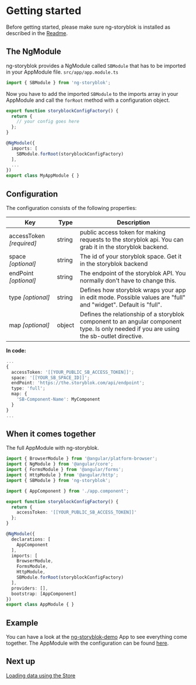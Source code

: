 # Getting started

Before getting started, please make sure ng-storyblok is installed as described in the [Readme](https://github.com/thomaspink/ng-storyblok).

## The NgModule
ng-storyblok provides a NgModule called `SBModule` that has to be imported in your AppModule file.
`src/app/app.module.ts`
```ts
import { SBModule } from 'ng-storyblok';
```

Now you have to add the imported `SBModule` to the imports array in your AppModule and call the `forRoot` method with a configuration object.
```ts
export function storyblockConfigFactory() {
  return {
    // your config goes here
  };
}

@NgModule({
  imports: [
    SBModule.forRoot(storyblockConfigFactory)
  ],
  ...
})
export class MyAppModule { }
```
## Configuration
The configuration consists of the following properties:

| Key                         | Type      | Description                                                                |
|-----------------------------|-----------|----------------------------------------------------------------------------|
| accessToken *[required]* | string    | public access token for making requests to the storyblok api. You can grab it in the storyblok backend. |
| space *[optional]*       | string    | The id of your storyblok space. Get it in the storyblok backend            |
| endPoint *[optional]*    | string    | The endpoint of the storyblok API. You normally don't have to change this. |
| type *[optional]*        | string    | Defines how storyblok wraps your app in edit mode. Possible values are "full" and "widget". Default is "full". |
| map *[optional]*         | object    | Defines the relationship of a storyblok component to an angular component type. Is only needed if you are using the sb-outlet directive. |

**In code:**
```ts
...
{
  accessToken: '[[YOUR_PUBLIC_SB_ACCESS_TOKEN]]';
  space: '[[YOUR_SB_SPACE_ID]]';
  endPoint: 'https://the.storyblok.com/api/endpoint';
  type: 'full';
  map: {
    'SB-Component-Name': MyComponent
  }
}
...
```

## When it comes together
The full AppModule with ng-storyblok.
```ts
import { BrowserModule } from '@angular/platform-browser';
import { NgModule } from '@angular/core';
import { FormsModule } from '@angular/forms';
import { HttpModule } from '@angular/http';
import { SBModule } from 'ng-storyblok';

import { AppComponent } from './app.component';

export function storyblockConfigFactory() {
  return {
    accessToken: '[[YOUR_PUBLIC_SB_ACCESS_TOKEN]]'
  };
}

@NgModule({
  declarations: [
    AppComponent
  ],
  imports: [
    BrowserModule,
    FormsModule,
    HttpModule,
    SBModule.forRoot(storyblockConfigFactory)
  ],
  providers: [],
  bootstrap: [AppComponent]
})
export class AppModule { }
```
## Example
You can have a look at the [ng-storyblok-demo](https://github.com/thomaspink/ng-storyblok-demo) App to see everything come together. The AppModule with the configuration can be found [here](https://github.com/thomaspink/ng-storyblok-demo/blob/master/src/app/app.module.ts).


## Next up
[Loading data using the Store](store.md)
